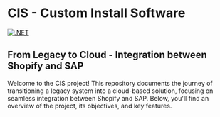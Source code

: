 # CIS - Custom Install Software

[![.NET](https://github.com/sebastiannordby/bao-its-halseth/actions/workflows/dotnet.yml/badge.svg)](https://github.com/sebastiannordby/bao-its-halseth/actions/workflows/dotnet.yml)

## From Legacy to Cloud - Integration between Shopify and SAP

Welcome to the CIS project! This repository documents the journey of transitioning a legacy system into a cloud-based solution, focusing on seamless integration between Shopify and SAP. Below, you'll find an overview of the project, its objectives, and key features.

